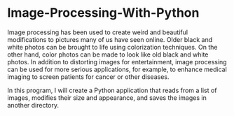 # Image-Processing-With-Python
Image processing has been used to create weird and beautiful modifications to pictures many of us have seen online. Older black and white photos can be brought to life using colorization techniques. On the other hand, color photos can be made to look like old black and white photos. In addition to distorting images for entertainment, image processing can be used for more serious applications, for example, to enhance medical imaging to screen patients for cancer or other diseases.

In this program, I will create a Python application that reads from a list of images, modifies their size and appearance, and saves the images in another directory.
